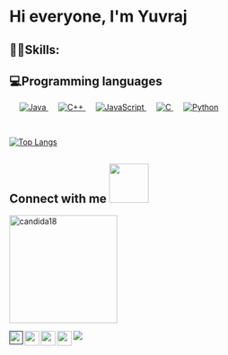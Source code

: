 # Hi everyone, I'm Yuvraj

## 🐱‍👤Skills:

## 💻Programming languages

<p align="left"> 
  &emsp; 
  <a href="https://www.java.com" target="_blank"> 
    <img alt="Java" src="https://img.shields.io/badge/Java-%23007396.svg?logo=java&logoColor=white">
  </a> 
  &emsp;
  <a href="https://www.w3schools.com/cpp/" target="_blank"> 
    <img alt="C++" src="https://img.shields.io/badge/C++%20-%2300599C.svg?logo=c%2B%2B&logoColor=white">
  </a> 
  &emsp;
  <a href="https://developer.mozilla.org/en-US/docs/Web/JavaScript" target="_blank"> 
     <img alt="JavaScript" src="https://img.shields.io/badge/JavaScript%20-%23F7DF1E.svg?logo=javascript&logoColor=black">
   </a>
  &emsp;
  <a href="https://www.cprogramming.com/" target="_blank"> 
    <img alt="C" src="https://img.shields.io/badge/C%20-%232370ED.svg?logo=c&logoColor=white">
  </a>
  &emsp;
   <a href="https://go.dev/" target="_blank">
    <img alt="Python" src="https://img.shields.io/badge/Go-00ADD8?style=flat&logo=go&logoColor=white">
  </a>
 
&emsp; 
</p>




[![Top Langs](https://github-readme-stats.vercel.app/api/top-langs/?username=i-am-yuvi)](https://github.com/i-am-yuvi/github-readme-stats)


## Connect with me <img src="https://github.com/TheDudeThatCode/TheDudeThatCode/blob/master/Assets/Handshake.gif" width="70px">

<a href="https://github.com/i-am-yuvi"><img align="center" src="https://github-readme-stats.vercel.app/api?username=i-am-yuvi&show_icons=true&locale=en&theme=merko" alt="candida18" height="192px"/></a>

<a href="">
  <img align="left" width="24px" src="https://cdn.jsdelivr.net/npm/simple-icons@v3/icons/linkedin.svg"  />
</a>

<a href="https://twitter.com/_i_m_yuvi">
  <img align="left" width="26px" src="https://cdn.jsdelivr.net/npm/simple-icons@v3/icons/twitter.svg" />
</a>
<a href="yuvichh02@gmail.com">
  <img align="left" width="26px" src="https://cdn.jsdelivr.net/npm/simple-icons@v3/icons/gmail.svg" />
</a>

<a href="https://www.instagram.com/_i_m_yuv_/">
  <img align="left" width="26px" src="https://cdn.jsdelivr.net/npm/simple-icons@v3/icons/instagram.svg" />
</a>

![](https://hit.yhype.me/github/profile?user_id=92994932)
